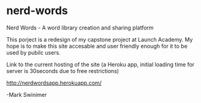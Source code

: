 # nerd-words
Nerd Words - A word library creation and sharing platform

This porject is a redesign of my capstone project at Launch Academy. My hope is to make this site accesable and user friendly enough for it to be used by pubilc users.

Link to the current hosting of the site (a Heroku app, initial loading time for server is 30seconds due to free restrictions)

http://nerdwordsapp.herokuapp.com/

-Mark Swinimer
